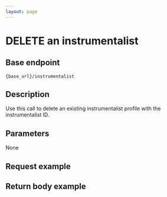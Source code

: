 ```yaml
---
layout: page
---
```


# DELETE an instrumentalist

## Base endpoint

```shell
{base_url}/instrumentalist
```

## Description

Use this call to delete an existing instrumentalist profile with the instrumentalist ID.

## Parameters

None

## Request example


## Return body example